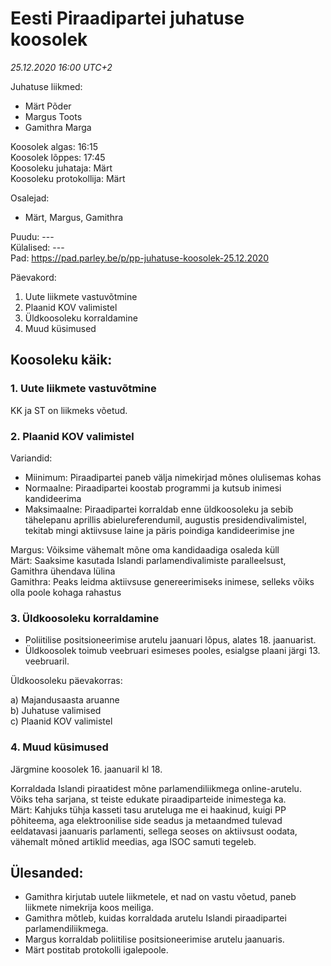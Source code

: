 # Eesti Piraadipartei juhatuse koosolek 
_25.12.2020 16:00 UTC+2_
 
Juhatuse liikmed:

* Märt Põder
* Margus Toots
* Gamithra Marga
    
Koosolek algas: 16:15  
Koosolek lõppes: 17:45  
Koosoleku juhataja: Märt  
Koosoleku protokollija: Märt
        
Osalejad:  
* Märt, Margus, Gamithra
    
Puudu: ---  
Külalised: ---  
Pad: https://pad.parley.be/p/pp-juhatuse-koosolek-25.12.2020

Päevakord:

1. Uute liikmete vastuvõtmine  
2. Plaanid KOV valimistel  
3. Üldkoosoleku korraldamine  
4. Muud küsimused

## Koosoleku käik:  

### 1. Uute liikmete vastuvõtmine

KK ja ST on liikmeks võetud.

### 2. Plaanid KOV valimistel

Variandid:

* Miinimum: Piraadipartei paneb välja nimekirjad mõnes olulisemas kohas
* Normaalne: Piraadipartei koostab programmi ja kutsub inimesi kandideerima
* Maksimaalne: Piraadipartei korraldab enne üldkoosoleku ja sebib tähelepanu aprillis abielureferendumil, augustis presidendivalimistel, tekitab mingi aktiivsuse laine ja päris poindiga kandideerimise jne

Margus: Võiksime vähemalt mõne oma kandidaadiga osaleda küll  
Märt: Saaksime kasutada Islandi parlamendivalimiste paralleelsust, Gamithra ühendava lülina  
Gamithra: Peaks leidma aktiivsuse genereerimiseks inimese, selleks võiks olla poole kohaga rahastus  

### 3. Üldkoosoleku korraldamine

* Poliitilise positsioneerimise arutelu jaanuari lõpus, alates 18. jaanuarist.
* Üldkoosolek toimub veebruari esimeses pooles, esialgse plaani järgi 13. veebruaril.

Üldkoosoleku päevakorras:

a) Majandusaasta aruanne  
b) Juhatuse valimised  
c) Plaanid KOV valimistel

### 4. Muud küsimused

Järgmine koosolek 16. jaanuaril kl 18.

Korraldada Islandi piraatidest mõne parlamendiliikmega online-arutelu. Võiks teha sarjana, st teiste edukate piraadiparteide inimestega ka.  
Märt: Kahjuks tühja kasseti tasu aruteluga me ei haakinud, kuigi PP põhiteema, aga elektroonilise side seadus ja metaandmed tulevad eeldatavasi jaanuaris parlamenti, sellega seoses on aktiivsust oodata, vähemalt mõned artiklid meedias, aga ISOC samuti tegeleb.

## Ülesanded:

* Gamithra kirjutab uutele liikmetele, et nad on vastu võetud, paneb liikmete nimekrija koos meiliga.
* Gamithra mõtleb, kuidas korraldada arutelu Islandi piraadipartei parlamendiliikmega.
* Margus korraldab poliitilise positsioneerimise arutelu jaanuaris.
* Märt postitab protokolli igalepoole.


